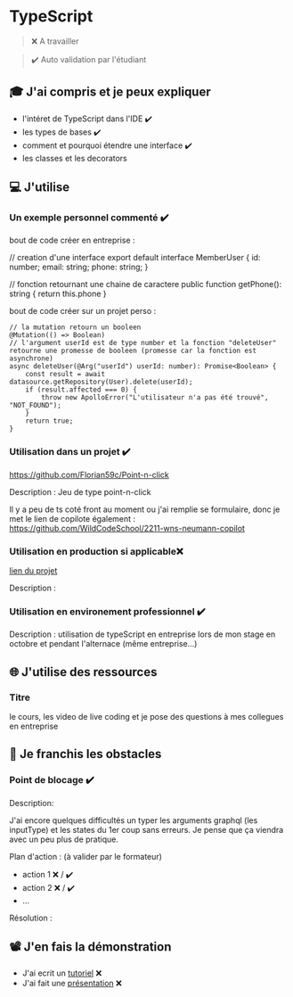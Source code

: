 # TypeScript

> ❌ A travailler

> ✔️ Auto validation par l'étudiant

## 🎓 J'ai compris et je peux expliquer

- l'intéret de TypeScript dans l'IDE ✔️
- les types de bases ✔️
- comment et pourquoi étendre une interface ✔️
- les classes et les decorators

## 💻 J'utilise

### Un exemple personnel commenté ✔️

bout de code créer en entreprise : 

// creation d'une interface
export default interface MemberUser {
    id: number;
    email: string;
    phone: string;
}

// fonction retournant une chaine de caractere
public function getPhone(): string
{
    return this.phone
}

bout de code créer sur un projet perso : 

    // la mutation retourn un booleen
    @Mutation(() => Boolean)
    // l'argument userId est de type number et la fonction "deleteUser" retourne une promesse de booleen (promesse car la fonction est asynchrone)
    async deleteUser(@Arg("userId") userId: number): Promise<Boolean> {
        const result = await datasource.getRepository(User).delete(userId);
        if (result.affected === 0) {
            throw new ApolloError("L'utilisateur n'a pas été trouvé", "NOT_FOUND");
        }
        return true;
    }

### Utilisation dans un projet ✔️

https://github.com/Florian59c/Point-n-click

Description : Jeu de type point-n-click

Il y a peu de ts coté front au moment ou j'ai remplie se formulaire, donc je met le lien de copilote également : 
https://github.com/WildCodeSchool/2211-wns-neumann-copilot

### Utilisation en production si applicable❌

[lien du projet](...)

Description :

### Utilisation en environement professionnel ✔️

Description : utilisation de typeScript en entreprise lors de mon stage en octobre et pendant l'alternace (même entreprise...)

## 🌐 J'utilise des ressources

### Titre

le cours, les video de live coding et je pose des questions à mes collegues en entreprise

## 🚧 Je franchis les obstacles

### Point de blocage ✔️

Description:

J'ai encore quelques difficultés un typer les arguments graphql (les inputType) et les states du 1er coup sans erreurs.
Je pense que ça viendra avec un peu plus de pratique.

Plan d'action : (à valider par le formateur)

- action 1 ❌ / ✔️
- action 2 ❌ / ✔️
- ...

Résolution :

## 📽️ J'en fais la démonstration

- J'ai ecrit un [tutoriel](...) ❌
- J'ai fait une [présentation](...) ❌
